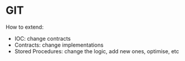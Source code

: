 # GIT

How to extend: 
 - IOC: change contracts
 - Contracts: change implementations
 - Stored Procedures: change the logic, add new ones, optimise, etc
